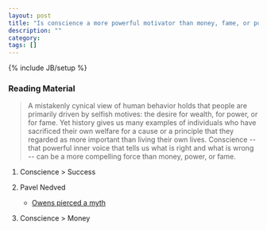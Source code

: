 ```yaml
---
layout: post
title: "Is conscience a more powerful motivator than money, fame, or power?"
description: ""
category: 
tags: []
---
```

{% include JB/setup %}
### Reading Material
> A mistakenly cynical view of human behavior holds that people are primarily driven by selfish motives: the desire for wealth, for power, or for fame. Yet history gives us many examples of individuals who have sacrificed their own welfare for a cause or a principle that they regarded as more important than living their own lives. Conscience -- that powerful inner voice that tells us what is right and what is wrong -- can be a more compelling force than money, power, or fame.

1.  Conscience > Success

2.  Pavel Nedved 
    * [Owens pierced a myth](http://espn.go.com/sportscentury/features/00016393.html)

3.  Conscience > Money